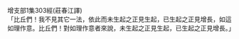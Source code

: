 增支部1集303經(莊春江譯)  
「比丘們！我不見其它一法，依此而未生起之正見生起，已生起之正見增長，如這如理作意。比丘們！對如理作意者來說，未生起之正見生起，已生起之正見增長。」  
  
  
